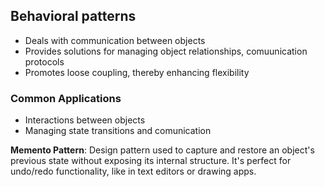 ## Behavioral patterns

- Deals with communication between objects
- Provides solutions for managing object relationships, comuunication protocols
- Promotes loose coupling, thereby enhancing flexibility

### Common Applications

- Interactions between objects
- Managing state transitions and comunication

**Memento Pattern**: Design pattern used to capture and restore an object's previous state without exposing its internal structure. It's perfect for undo/redo functionality, like in text editors or drawing apps.
